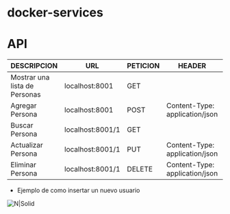 # docker-services
# API

| DESCRIPCION  | URL               | PETICION | HEADER  | RESPUESTA
| ------ |-------------------|----------| ------ | ------ |
| Mostrar una lista de Personas | localhost:8001    | GET      | | JSON | 
| Agregar Persona | localhost:8001    | POST     | Content-Type: application/json |
| Buscar Persona | localhost:8001/1  | GET      |   | JSON
| Actualizar Persona | localhost:8001/1  | PUT      | Content-Type: application/json |
| Eliminar Persona | localhost:8001/1  |  DELETE  | Content-Type: application/json

- Ejemplo de como insertar un nuevo usuario

![N|Solid](https://github.com/CharleBone/docker-services/blob/master/usuarios/src/main/resources/static/imagenes_ejemplo/post-user.PNG)